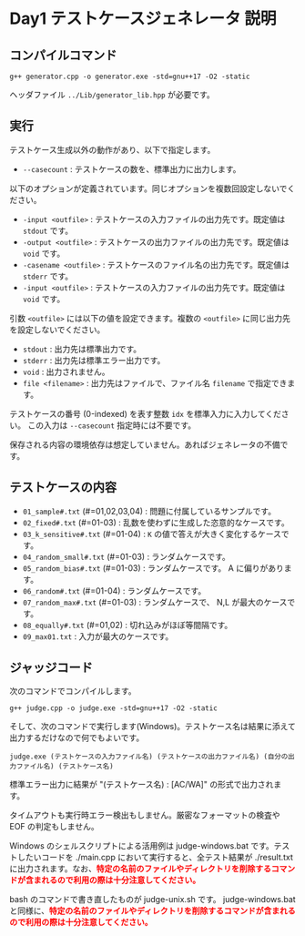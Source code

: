 # Day1 テストケースジェネレータ 説明


## コンパイルコマンド

```
g++ generator.cpp -o generator.exe -std=gnu++17 -O2 -static
```

ヘッダファイル `../Lib/generator_lib.hpp` が必要です。

## 実行

テストケース生成以外の動作があり、以下で指定します。

- `--casecount` : テストケースの数を、標準出力に出力します。

以下のオプションが定義されています。同じオプションを複数回設定しないでください。

- `-input <outfile>` : テストケースの入力ファイルの出力先です。既定値は `stdout` です。
- `-output <outfile>` : テストケースの出力ファイルの出力先です。既定値は `void` です。
- `-casename <outfile>` : テストケースのファイル名の出力先です。既定値は `stderr` です。
- `-input <outfile>` : テストケースの入力ファイルの出力先です。既定値は `void` です。

引数 `<outfile>` には以下の値を設定できます。複数の `<outfile>` に同じ出力先を設定しないでください。

- `stdout` : 出力先は標準出力です。
- `stderr` : 出力先は標準エラー出力です。
- `void` : 出力されません。
- `file <filename>` : 出力先はファイルで、ファイル名 `filename` で指定できます。

テストケースの番号 (0-indexed) を表す整数 `idx` を標準入力に入力してください。
この入力は `--casecount` 指定時には不要です。

保存される内容の環境依存は想定していません。あればジェネレータの不備です。

## テストケースの内容

- `01_sample#.txt` (#=01,02,03,04) : 問題に付属しているサンプルです。
- `02_fixed#.txt` (#=01-03) : 乱数を使わずに生成した恣意的なケースです。
- `03_k_sensitive#.txt` (#=01-04) : `K` の値で答えが大きく変化するケースです。
- `04_random_small#.txt` (#=01-03) : ランダムケースです。
- `05_random_bias#.txt` (#=01-03) : ランダムケースです。 A に偏りがあります。
- `06_random#.txt` (#=01-04) : ランダムケースです。
- `07_random_max#.txt` (#=01-03) : ランダムケースで、 N,L が最大のケースです。
- `08_equally#.txt` (#=01,02) : 切れ込みがほぼ等間隔です。
- `09_max01.txt` : 入力が最大のケースです。

## ジャッジコード

次のコマンドでコンパイルします。

```
g++ judge.cpp -o judge.exe -std=gnu++17 -O2 -static
```

そして、次のコマンドで実行します(Windows)。テストケース名は結果に添えて出力するだけなので何でもよいです。

```
judge.exe (テストケースの入力ファイル名) (テストケースの出力ファイル名) (自分の出力ファイル名) (テストケース名)
```

標準エラー出力に結果が "(テストケース名) : [AC/WA]" の形式で出力されます。

タイムアウトも実行時エラー検出もしません。厳密なフォーマットの検査や EOF の判定もしません。

Windows のシェルスクリプトによる活用例は judge-windows.bat です。テストしたいコードを ./main.cpp において実行すると、全テスト結果が ./result.txt に出力されます。なお、<font color="red">**特定の名前のファイルやディレクトリを削除するコマンドが含まれるので利用の際は十分注意してください。**</font>

bash のコマンドで書き直したものが judge-unix.sh です。 judge-windows.bat と同様に、<font color="red">**特定の名前のファイルやディレクトリを削除するコマンドが含まれるので利用の際は十分注意してください。**</font>
